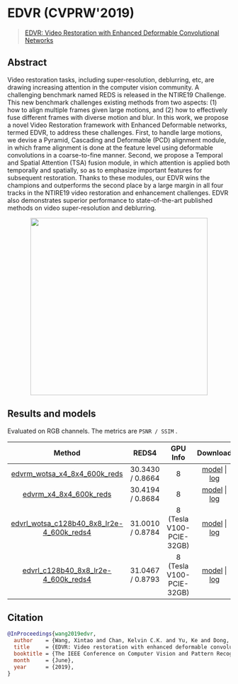 # EDVR (CVPRW'2019)

> [EDVR: Video Restoration with Enhanced Deformable Convolutional Networks](https://arxiv.org/abs/1905.02716?utm_source=feedburner&utm_medium=feed&utm_campaign=Feed%253A+arxiv%252FQSXk+%2528ExcitingAds%2521+cs+updates+on+arXiv.org%2529)

<!-- [ALGORITHM] -->

## Abstract

<!-- [ABSTRACT] -->

Video restoration tasks, including super-resolution, deblurring, etc, are drawing increasing attention in the computer vision community. A challenging benchmark named REDS is released in the NTIRE19 Challenge. This new benchmark challenges existing methods from two aspects: (1) how to align multiple frames given large motions, and (2) how to effectively fuse different frames with diverse motion and blur. In this work, we propose a novel Video Restoration framework with Enhanced Deformable networks, termed EDVR, to address these challenges. First, to handle large motions, we devise a Pyramid, Cascading and Deformable (PCD) alignment module, in which frame alignment is done at the feature level using deformable convolutions in a coarse-to-fine manner. Second, we propose a Temporal and Spatial Attention (TSA) fusion module, in which attention is applied both temporally and spatially, so as to emphasize important features for subsequent restoration. Thanks to these modules, our EDVR wins the champions and outperforms the second place by a large margin in all four tracks in the NTIRE19 video restoration and enhancement challenges. EDVR also demonstrates superior performance to state-of-the-art published methods on video super-resolution and deblurring.

<!-- [IMAGE] -->

<div align=center >
 <img src="https://user-images.githubusercontent.com/7676947/144018263-6a1f74a4-d011-47fd-906b-290dd77eed64.png" width="400"/>
</div >

## Results and models

Evaluated on RGB channels.
The metrics are `PSNR / SSIM` .

|                                                  Method                                                  |      REDS4       |         GPU Info         |                                                                                                                               Download                                                                                                                                |
| :------------------------------------------------------------------------------------------------------: | :--------------: | :----------------------: | :-------------------------------------------------------------------------------------------------------------------------------------------------------------------------------------------------------------------------------------------------------------------: |
|               [edvrm_wotsa_x4_8x4_600k_reds](/configs/edvr/edvrm_wotsa_reds_600k-8xb4.py)                | 30.3430 / 0.8664 |            8             |              [model](https://download.openmmlab.com/mmediting/restorers/edvr/edvrm_wotsa_x4_8x4_600k_reds_20200522-0570e567.pth) \| [log](https://download.openmmlab.com/mmediting/restorers/edvr/edvrm_wotsa_x4_8x4_600k_reds_20200522_141644.log.json)              |
|                     [edvrm_x4_8x4_600k_reds](/configs/edvr/edvrm_reds_600k-8xb4.py)                      | 30.4194 / 0.8684 |            8             |                    [model](https://download.openmmlab.com/mmediting/restorers/edvr/edvrm_x4_8x4_600k_reds_20210625-e29b71b5.pth) \| [log](https://download.openmmlab.com/mmediting/restorers/edvr/edvrm_x4_8x4_600k_reds_20200622_102544.log.json)                    |
| [edvrl_wotsa_c128b40_8x8_lr2e-4_600k_reds4](/configs/edvr/edvrl_wotsa-c128b40_reds4_lr2e-4-600k-8xb8.py) | 31.0010 / 0.8784 | 8 (Tesla V100-PCIE-32GB) | [model](https://download.openmmlab.com/mmediting/restorers/edvr/edvrl_wotsa_c128b40_8x8_lr2e-4_600k_reds4_20211228-d895a769.pth) \| [log](https://download.openmmlab.com/mmediting/restorers/edvr/edvrl_wotsa_c128b40_8x8_lr2e-4_600k_reds4_20211228_144658.log.json) |
|       [edvrl_c128b40_8x8_lr2e-4_600k_reds4](/configs/edvr/edvrl_c128b40_reds4_lr2e-4-600k-8xb8.py)       | 31.0467 / 0.8793 | 8 (Tesla V100-PCIE-32GB) |       [model](https://download.openmmlab.com/mmediting/restorers/edvr/edvrl_c128b40_8x8_lr2e-4_600k_reds4_20220104-4509865f.pth) \| [log](https://download.openmmlab.com/mmediting/restorers/edvr/edvrl_c128b40_8x8_lr2e-4_600k_reds4_20220104_171823.log.json)       |

## Citation

```bibtex
@InProceedings{wang2019edvr,
  author    = {Wang, Xintao and Chan, Kelvin C.K. and Yu, Ke and Dong, Chao and Loy, Chen Change},
  title     = {EDVR: Video restoration with enhanced deformable convolutional networks},
  booktitle = {The IEEE Conference on Computer Vision and Pattern Recognition Workshops (CVPRW)},
  month     = {June},
  year      = {2019},
}
```
